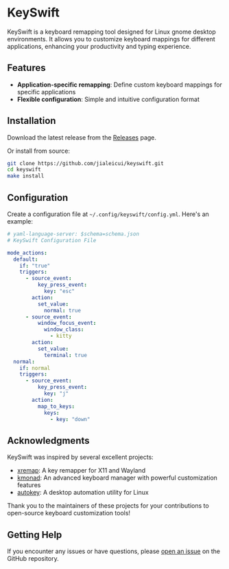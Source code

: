 # KeySwift

KeySwift is a keyboard remapping tool designed for Linux gnome desktop environments. It allows you to customize keyboard mappings for different applications, enhancing your productivity and typing experience.

## Features

- **Application-specific remapping**: Define custom keyboard mappings for specific applications
- **Flexible configuration**: Simple and intuitive configuration format

## Installation

Download the latest release from the [Releases](https://github.com/jialeicui/keyswift/releases) page.

Or install from source:

```bash
git clone https://github.com/jialeicui/keyswift.git
cd keyswift
make install
```

## Configuration

Create a configuration file at `~/.config/keyswift/config.yml`. Here's an example:

```yaml
# yaml-language-server: $schema=schema.json
# KeySwift Configuration File

mode_actions:
  default:
    if: "true"
    triggers:
      - source_event:
          key_press_event:
            key: "esc"
        action:
          set_value:
            normal: true
      - source_event:
          window_focus_event:
            window_class:
              - kitty
        action:
          set_value:
            terminal: true
  normal:
    if: normal
    triggers:
      - source_event:
          key_press_event:
            key: "j"
        action:
          map_to_keys:
            keys:
              - key: "down"
```

## Acknowledgments

KeySwift was inspired by several excellent projects:

- [xremap](https://github.com/xremap/xremap): A key remapper for X11 and Wayland
- [kmonad](https://github.com/kmonad/kmonad): An advanced keyboard manager with powerful customization features
- [autokey](https://github.com/autokey/autokey): A desktop automation utility for Linux

Thank you to the maintainers of these projects for your contributions to open-source keyboard customization tools!

## Getting Help

If you encounter any issues or have questions, please [open an issue](https://github.com/jialeicui/keyswift/issues) on the GitHub repository.
